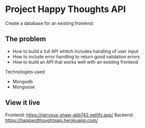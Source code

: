 # Project Happy Thoughts API

Create a database for an existing frontend.

## The problem

* How to build a full API whitch includes handling of user input
* How to include error handling to return good validation errors
* How to build an API that works well with an existing frontend

Technologies used:
* Mongodb
* Mongoose

## View it live

Frontend: https://nervous-shaw-abb742.netlify.app/
Backend: https://happiestthoughtsapi.herokuapp.com/
